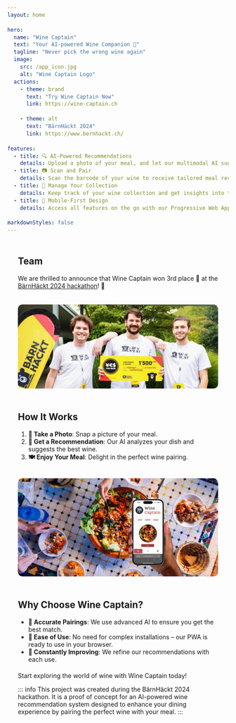```yaml
---
layout: home

hero:
  name: "Wine Captain"
  text: "Your AI-powered Wine Companion 🍷"
  tagline: "Never pick the wrong wine again"
  image: 
    src: /app_icon.jpg
    alt: "Wine Captain Logo"
  actions:
    - theme: brand
      text: "Try Wine Captain Now"
      link: https://wine-captain.ch

    - theme: alt
      text: "BärnHäckt 2024"
      link: https://www.bernhackt.ch/

features:
  - title: 🔍 AI-Powered Recommendations
    details: Upload a photo of your meal, and let our multimodal AI suggest the perfect wine from our extensive dataset.
  - title: 📷 Scan and Pair
    details: Scan the barcode of your wine to receive tailored meal recommendations that will enhance your dining experience.
  - title: 🍾 Manage Your Collection
    details: Keep track of your wine collection and get insights into the best times to enjoy your bottles.
  - title: 📱 Mobile-First Design
    details: Access all features on the go with our Progressive Web App, optimized for mobile devices.

markdownStyles: false
---
```


<script setup lang="ts">
import { VPButton } from 'vitepress/theme';
import MusicComponent from './MusicComponent.vue';
</script>

<div class="home-content vp-doc first">

## Team

We are thrilled to announce that Wine Captain won 3rd place 🥉 at the [BärnHäckt 2024 hackathon](https://www.bernhackt.ch/)! 🎉

![Team](img/team.jpg)


## How It Works

1. **📸 Take a Photo**: Snap a picture of your meal.
2. **🤖 Get a Recommendation**: Our AI analyzes your dish and suggests the best wine.
3. **🍽️ Enjoy Your Meal**: Delight in the perfect wine pairing.

![Hero](img/hero.png)

## Why Choose Wine Captain?

- **🎯 Accurate Pairings**: We use advanced AI to ensure you get the best match.
- **🚀 Ease of Use**: No need for complex installations – our PWA is ready to use in your browser.
- **🔄 Constantly Improving**: We refine our recommendations with each use.

<div class="home-button">
  <VPButton theme="brand" href="https://wine-captain.ch" text="Try Wine Captain Now" />
</div>

Start exploring the world of wine with Wine Captain today!

</div>

<div class="home-content">
<MusicComponent />
</div>

<div class="home-content vp-doc">

::: info
This project was created during the BärnHäckt 2024 hackathon. It is a proof of concept for an AI-powered wine recommendation system designed to enhance your dining experience by pairing the perfect wine with your meal.
:::

</div>


<style scoped>
.home-content {
  max-width: 800px;
  margin-left: auto;
  margin-right: auto;
  @media (min-width: 640px) {
    padding: 0 48px;
  }
  padding: 0 24px;
}

.home-content.first {
  margin-top: 50px;
}

.home-button {
  margin: 20px auto;
  text-align: center;
}

.home-button a {
  text-decoration: none;
}

.home-content img {
  margin: 20px auto;
  border-radius: 10px;
}
</style>
